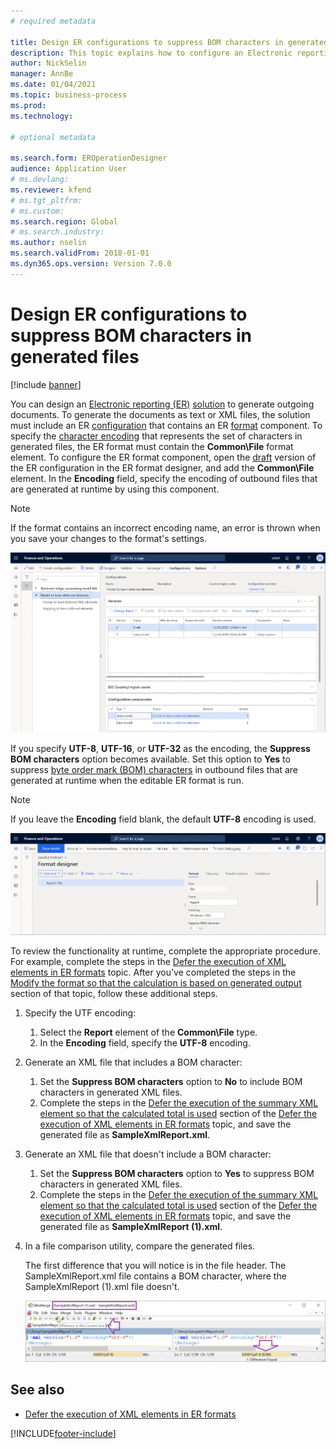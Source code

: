 ```yaml
--- 
# required metadata 
 
title: Design ER configurations to suppress BOM characters in generated files
description: This topic explains how to configure an Electronic reporting (ER) format to generate reports that suppress byte order mark (BOM) characters.
author: NickSelin
manager: AnnBe 
ms.date: 01/04/2021
ms.topic: business-process 
ms.prod:  
ms.technology:  
 
# optional metadata 
 
ms.search.form: EROperationDesigner   
audience: Application User 
# ms.devlang:  
ms.reviewer: kfend
# ms.tgt_pltfrm:  
# ms.custom:  
ms.search.region: Global
# ms.search.industry: 
ms.author: nselin
ms.search.validFrom: 2018-01-01 
ms.dyn365.ops.version: Version 7.0.0 
---
```


# Design ER configurations to suppress BOM characters in generated files

[!include [banner](../includes/banner.md)]

You can design an [Electronic reporting (ER)](general-electronic-reporting.md) [solution](er-quick-start1-new-solution.md) to generate outgoing documents. To generate the documents as text or XML files, the solution must include an ER [configuration](general-electronic-reporting.md#Configuration) that contains an ER [format](general-electronic-reporting.md#FormatComponentOutbound) component. To specify the [character encoding](https://docs.microsoft.com/windows/win32/intl/character-sets) that represents the set of characters in generated files, the ER format must contain the **Common\\File** format element. To configure the ER format component, open the [draft](general-electronic-reporting.md#component-versioning) version of the ER configuration in the ER format designer, and add the **Common\\File** element. In the **Encoding** field, specify the encoding of outbound files that are generated at runtime by using this component.

> [!NOTE]
> If the format contains an incorrect encoding name, an error is thrown when you save your changes to the format's settings.

![Adding a root element on the Format designer page](./media/er-suppress-bom-characters-image1.gif)

If you specify **UTF-8**, **UTF-16**, or **UTF-32** as the encoding, the **Suppress BOM characters** option becomes available. Set this option to **Yes** to suppress [byte order mark (BOM) characters](https://docs.microsoft.com/globalization/encoding/byte-order-mark) in outbound files that are generated at runtime when the editable ER format is run.

> [!NOTE]
> If you leave the **Encoding** field blank, the default **UTF-8** encoding is used.

![Setting the Suppress BOM characters option on the Format designer page](./media/er-suppress-bom-characters-image2.gif)

To review the functionality at runtime, complete the appropriate procedure. For example, complete the steps in the [Defer the execution of XML elements in ER formats](er-defer-xml-element.md) topic. After you've completed the steps in the [Modify the format so that the calculation is based on generated output](er-defer-xml-element.md#modify-the-format-so-that-the-calculation-is-based-on-generated-output) section of that topic, follow these additional steps.

1. Specify the UTF encoding:

    1. Select the **Report** element of the **Common\\File** type.
    2. In the **Encoding** field, specify the **UTF-8** encoding.

2. Generate an XML file that includes a BOM character:

    1. Set the **Suppress BOM characters** option to **No** to include BOM characters in generated XML files.
    2. Complete the steps in the [Defer the execution of the summary XML element so that the calculated total is used](er-defer-xml-element.md#defer-the-execution-of-the-summary-xml-element-so-that-the-calculated-total-is-used) section of the [Defer the execution of XML elements in ER formats](er-defer-xml-element.md) topic, and save the generated file as **SampleXmlReport.xml**.

3. Generate an XML file that doesn't include a BOM character:

    1. Set the **Suppress BOM characters** option to **Yes** to suppress BOM characters in generated XML files.
    2. Complete the steps in the [Defer the execution of the summary XML element so that the calculated total is used](er-defer-xml-element.md#defer-the-execution-of-the-summary-xml-element-so-that-the-calculated-total-is-used) section of the [Defer the execution of XML elements in ER formats](er-defer-xml-element.md) topic, and save the generated file as **SampleXmlReport (1).xml**.

4. In a file comparison utility, compare the generated files.

    The first difference that you will notice is in the file header. The SampleXmlReport.xml file contains a BOM character, where the SampleXmlReport (1).xml file doesn't.

    ![Comparing generated files by using a file comparison utility](./media/er-suppress-bom-characters-image3.png)

## See also

- [Defer the execution of XML elements in ER formats](er-defer-xml-element.md)


[!INCLUDE[footer-include](../../../includes/footer-banner.md)]